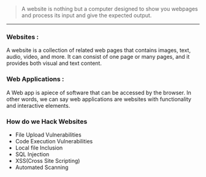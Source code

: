 > A website is nothing but a computer designed to show you webpages and process its input and give the expected output.

---
### Websites : 
A website is a collection of related web pages that contains images, text, audio, video, and more. It can consist of one page or many pages, and it provides both visual and text content.

### Web Applications : 
A Web app is apiece of software that can be accessed by the browser. In other words, we can say web applications are websites with functionality and interactive elements.

### How do we Hack Websites 
- File Upload Vulnerabilities
- Code Execution Vulnerabilities 
- Local file Inclusion
- SQL Injection
- XSS(Cross Site Scripting)
- Automated Scanning